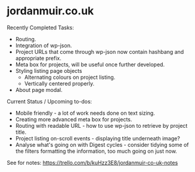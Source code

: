 # jordanmuir.co.uk #

Recently Completed Tasks:
* Routing.
* Integration of wp-json.
* Project URLs that come through wp-json now contain hashbang and appropriate prefix.
* Meta box for projects, will be useful once further developed.
* Styling listing page objects
  * Alternating colours on project listing.
  * Vertically centered properly.
* About page modal.

Current Status / Upcoming to-dos:
* Mobile friendly - a lot of work needs done on text sizing.
* Creating more advanced meta box for projects.
* Routing with readable URL - how to use wp-json to retrieve by project title.
* Project listing on-scroll events - displaying title underneath image?
* Analyse what's going on with Digest cycles - consider tidying some of the filters formatting the information, too much going on just now.

See for notes: https://trello.com/b/kuHzz3E8/jordanmuir-co-uk-notes